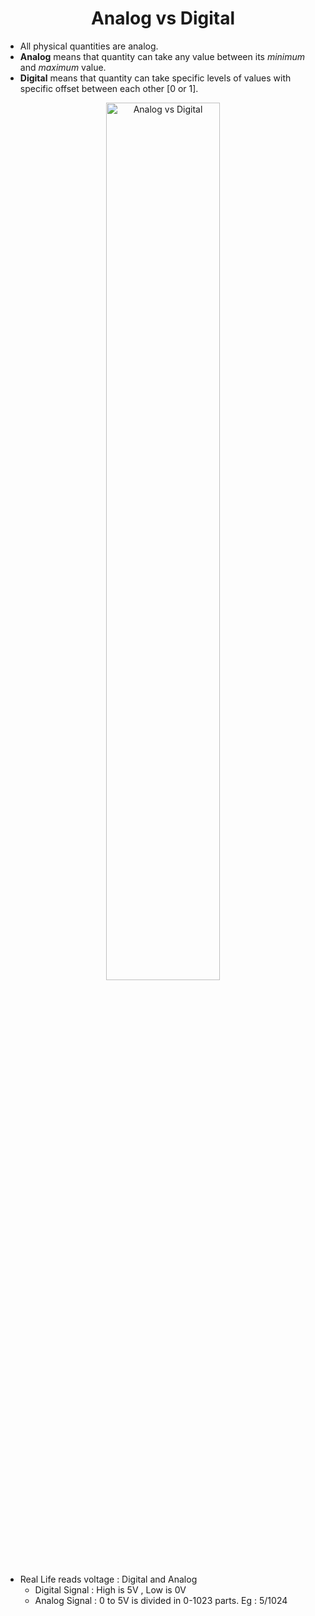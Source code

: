 <p align="center">
    <h1 align="center">Analog vs Digital</h1>
</p>

- All physical quantities are analog.
- **Analog** means that quantity can take any value between its *minimum* and *maximum* value.
- **Digital** means that quantity can take specific levels of values with specific offset between each other [0 or 1].

<p align = "center">
  <img 
    src = "https://external-content.duckduckgo.com/iu/?u=https%3A%2F%2Ffiles.thexplorion.com%2Fwp-content%2Fuploads%2F2020%2F06%2FDigital-and-Analog-Signals.jpg&f=1&nofb=1"
    alt = "Analog vs Digital"
    title = "Analog vs Digital"
    width = 60%
  />
</p>

- Real Life reads voltage : Digital and Analog
  * Digital Signal : High is 5V , Low is 0V
  * Analog Signal : 0 to 5V is divided in 0-1023 parts. Eg : 5/1024